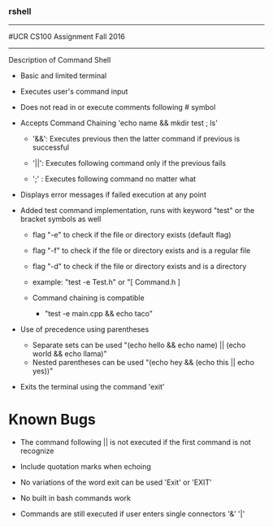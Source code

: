 ### rshell

--------------

#UCR CS100 Assignment
Fall 2016

---------------------

Description of Command Shell 

- Basic and limited terminal

- Executes user's command input 

+ Does not read in or execute comments following # symbol

- Accepts Command Chaining 'echo name && mkdir test ; ls'

  + '&&': Executes previous then the latter command if previous is successful

  + '||': Executes following command only if the previous fails

  + ';' : Executes following command no matter what

+ Displays error messages if failed execution at any point

+ Added test command implementation, runs with keyword "test" or the bracket symbols as well

  + flag "-e" to check if the file or directory exists (default flag)

  + flag "-f" to check if the file or directory exists and is a regular file

  + flag "-d" to check if the file or directory exists and is a directory

  + example: "test -e Test.h" or "[ Command.h ]

  + Command chaining is compatible
    - "test -e main.cpp && echo taco"

+ Use of precedence using parentheses
  - Separate sets can be used "(echo hello && echo name) || (echo world && echo llama)"
  - Nested parentheses can be used "(echo hey && (echo this || echo yes))"

- Exits the terminal using the command 'exit'


# Known Bugs
- The command following || is not executed if the first command is not recognize 
- Include quotation marks when echoing

- No variations of the word exit can be used 'Exit' or 'EXIT'

- No built in bash commands work
- Commands are still executed if user enters single connectors '&' '|'

